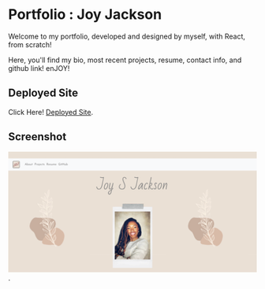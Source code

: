 # Portfolio : Joy Jackson

Welcome to my portfolio, developed and designed by myself, with React, from scratch!
 
Here, you'll find my bio, most recent projects, resume, contact info, and github link!
 enJOY!

## Deployed Site

Click Here! [Deployed Site](https://joydotcom.github.io/react-portfolio).

## Screenshot

![Directory Screenshot](./src/img/websiteshot.png).

